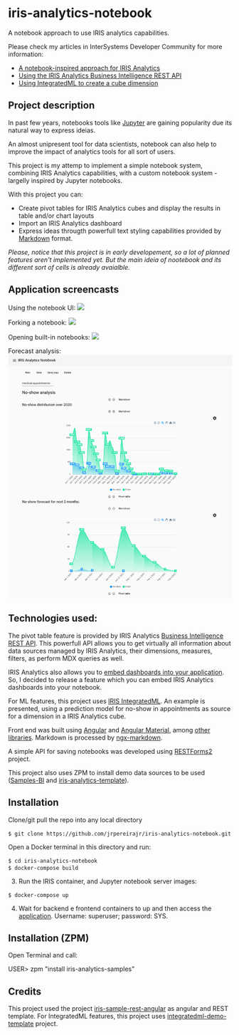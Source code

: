 # iris-analytics-notebook

A notebook approach to use IRIS analytics capabilities.

Please check my articles in InterSystems Developer Community for more information:

* [A notebook-inspired approach for IRIS Analytics](https://community.intersystems.com/post/notebook-inspired-approach-iris-analytics)
* [Using the IRIS Analytics Business Intelligence REST API](https://community.intersystems.com/post/using-iris-analytics-business-intelligence-rest-api)
* [Using IntegratedML to create a cube dimension](https://community.intersystems.com/post/using-integratedml-create-cube-dimension)

## Project description

In past few years, notebooks tools like [Jupyter](https://jupyter.org/) are gaining popularity due its natural way to express ideias.

An almost unipresent tool for data scientists, notebook can also help to improve the impact of analytics tools for all sort of users.

This project is my attemp to implement a simple notebook system, combining IRIS Analytics capabilities, with a custom notebook system - largelly inspired by Jupyter notebooks.

With this project you can:

* Create pivot tables for IRIS Analytics cubes and display the results in table and/or chart layouts
* Import an IRIS Analytics dashboard
* Express ideas througth powerfull text styling capabilities provided by [Markdown](https://en.wikipedia.org/wiki/Markdown) format.

*Please, notice that this project is in early developement, so a lot of planned features aren't implemented yet. But the main ideia of nootebook and its different sort of cells is already avaialble.*

## Application screencasts

Using the notebook UI:
<img src="https://github.com/jrpereirajr/iris-analytics-notebook/blob/master/img/2HWgQqAOUM.gif?raw=true"></img>


Forking a notebook:
<img src="https://raw.githubusercontent.com/jrpereirajr/iris-analytics-notebook/master/img/OrN2wwi9ud.gif"></img>

Opening built-in notebooks:
<img src="https://raw.githubusercontent.com/jrpereirajr/iris-analytics-notebook/master/img/qBZNwbDcNN.gif"></img>

Forecast analysis:
<img src="https://raw.githubusercontent.com/jrpereirajr/iris-analytics-notebook/master/img/screencapture-localhost-4200-notebook-2020-12-27-19_25_14.png"></img>

## Technologies used:

The pivot table feature is provided by IRIS Analytics [Business Intelligence REST API](https://docs.intersystems.com/irislatest/csp/docbook/Doc.View.cls?KEY=D2CLIENT_rest_api). This powerfull API allows you to get virtually all information about data sources managed by IRIS Analytics, their dimensions, measures, filters, as perform MDX queries as well.

IRIS Analytics also allows you to [embed dashboards into your application](https://docs.intersystems.com/latest/csp/docbook/Doc.View.cls?KEY=D2IMP_ch_dashboards). So, I decided to release a feature which you can embed IRIS Analytics dashboards into your notebook.

For ML features, this project uses [IRIS IntegratedML](https://docs.intersystems.com/irislatest/csp/docbook/DocBook.UI.Page.cls?KEY=GIML_BASICS). An example is presented, using a prediction model for no-show in appointments as source for a dimension in a IRIS Analytics cube.

Front end was built using [Angular](https://angular.io/) and [Angular Material](https://material.angular.io/), among [other libraries](https://github.com/jrpereirajr/iris-analytics-notebook/blob/master/frontend/package.json). Markdown is processed by [ngx-markdown](https://github.com/jfcere/ngx-markdown).

A simple API for saving notebooks was developed using [RESTForms2](https://github.com/intersystems-community/RESTForms2) project.

This project also uses ZPM to install demo data sources to be used ([Samples-BI](https://github.com/intersystems/Samples-BI) and [iris-analytics-template](https://github.com/intersystems-community/iris-analytics-template)).

## Installation

Clone/git pull the repo into any local directory

```
$ git clone https://github.com/jrpereirajr/iris-analytics-notebook.git
```

Open a Docker terminal in this directory and run:

```
$ cd iris-analytics-notebook
$ docker-compose build
```

3. Run the IRIS container, and Jupyter notebook server images:

```
$ docker-compose up
```

4. Wait for backend e frontend containers to up and then access the [application](http://localhost:4200). Username: superuser; password: SYS.

## Installation (ZPM)

Open Terminal and call:

USER> zpm "install iris-analytics-samples"

## Credits

This project used the project [iris-sample-rest-angular](https://github.com/intersystems-ib/iris-sample-rest-angular) as angular and REST template.
For IntegratedML features, this project uses [integratedml-demo-template](https://github.com/intersystems-community/integratedml-demo-template) project.